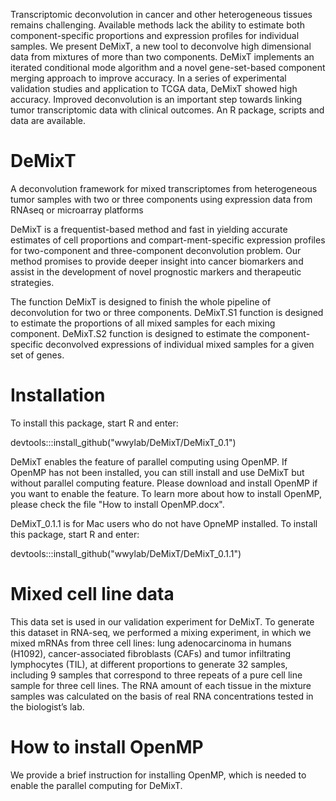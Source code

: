 Transcriptomic deconvolution in cancer and other heterogeneous tissues remains challenging. Available methods lack the ability to estimate both component-specific proportions and expression profiles for individual samples. We present DeMixT, a new tool to deconvolve high dimensional data from mixtures of more than two components. DeMixT implements an iterated conditional mode algorithm and a novel gene-set-based component merging approach to improve accuracy. In a series of experimental validation studies and application to TCGA data, DeMixT showed high accuracy. Improved deconvolution is an important step towards linking tumor transcriptomic data with clinical outcomes. An R package, scripts and data are available.

# DeMixT
A deconvolution framework for mixed transcriptomes from heterogeneous tumor samples with two or three components using expression data from RNAseq or microarray platforms

DeMixT is a frequentist-based method and fast in yielding accurate estimates of cell proportions and compart-ment-specific expression profiles for two-component and three-component deconvolution problem. Our method promises to provide deeper insight into cancer biomarkers and assist in the development of novel prognostic markers and therapeutic strategies. 

The function DeMixT is designed to finish the whole pipeline of deconvolution for two or three components. DeMixT.S1 function is designed to estimate the proportions of all mixed samples for each mixing component. DeMixT.S2 function is designed to estimate the component-specific deconvolved expressions of individual mixed samples for a given set of genes.

# Installation
To install this package, start R and enter:

devtools:::install_github("wwylab/DeMixT/DeMixT_0.1")

DeMixT enables the feature of parallel computing using OpenMP. If OpenMP has not been installed, you can still install and use DeMixT but without parallel computing feature. Please download and install OpenMP if you want to enable the feature. To learn more about how to install OpenMP, please check the file "How to install OpenMP.docx".

DeMixT_0.1.1 is for Mac users who do not have OpneMP installed. To install this package, start R and enter:

devtools:::install_github("wwylab/DeMixT/DeMixT_0.1.1")

# Mixed cell line data
This data set is used in our validation experiment for DeMixT. To generate this dataset in RNA-seq, we performed a mixing experiment, in which we mixed mRNAs from three cell lines: lung adenocarcinoma in humans (H1092), cancer-associated fibroblasts (CAFs) and tumor infiltrating lymphocytes (TIL), at different proportions to generate 32 samples, including 9 samples that correspond to three repeats of a pure cell line sample for three cell lines. The RNA amount of each tissue in the mixture samples was calculated on the basis of real RNA concentrations tested in the biologist’s lab.

# How to install OpenMP
We provide a brief instruction for installing OpenMP, which is needed to enable the parallel computing for DeMixT.
